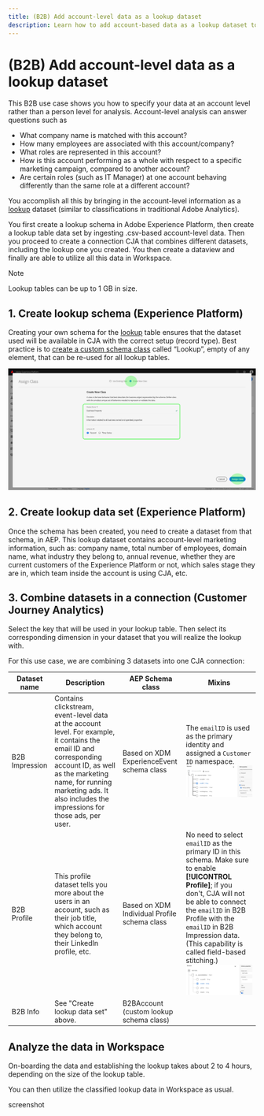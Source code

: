 ```yaml
---
title: (B2B) Add account-level data as a lookup dataset
description: Learn how to add account-based data as a lookup dataset to CJA
---
```


# (B2B) Add account-level data as a lookup dataset

This B2B use case shows you how to specify your data at an account level rather than a person level for analysis. Account-level analysis can answer questions such as

* What company name is matched with this account?
* How many employees are associated with this account/company?
* What roles are represented in this account?
* How is this account performing as a whole with respect to a specific marketing campaign, compared to another account?
* Are certain roles (such as IT Manager) at one account behaving differently than the same role at a different account?

You accomplish all this by bringing in the account-level information as a [lookup](/help/getting-started/cja-glossary.md) dataset (similar to classifications in traditional Adobe Analytics). 

You first create a lookup schema in Adobe Experience Platform, then create a lookup table data set by ingesting .csv-based account-level data. Then you proceed to create a connection CJA that combines different datasets, including the lookup one you created. You then create a dataview and finally are able to utilize all this data in Workspace.

>[!NOTE]
>
>Lookup tables can be up to 1 GB in size.

## 1. Create lookup schema (Experience Platform)

Creating your own schema for the [lookup](/help/getting-started/cja-glossary.md) table ensures that the dataset used will be available in CJA with the correct setup (record type). Best practice is to [create a custom schema class](https://docs.adobe.com/content/help/en/experience-platform/xdm/tutorials/create-schema-ui.html#create-new-class) called “Lookup”, empty of any element, that can be re-used for all lookup tables.

![](assets/create-new-class.png)

## 2. Create lookup data set (Experience Platform)

Once the schema has been created, you need to create a dataset from that schema, in AEP. This lookup dataset contains account-level marketing information, such as: company name, total number of employees, domain name, what industry they belong to, annual revenue, whether they are current customers of the Experience Platform or not, which sales stage they are in, which team inside the account is using CJA, etc.

## 3. Combine datasets in a connection (Customer Journey Analytics)

Select the key that will be used in your lookup table. Then select its corresponding dimension in your dataset that you will realize the lookup with.

For this use case, we are combining 3 datasets into one CJA connection:

|Dataset name|Description|AEP Schema class |Mixins|
|---|---|---|---|
|B2B Impression| Contains clickstream, event-level data at the account level. For example, it contains the email ID and corresponding account ID, as well as the marketing name, for running marketing ads. It also includes the impressions for those ads, per user. | Based on XDM ExperienceEvent schema class |The `emailID` is used as the primary identity and assigned a `Customer ID` namespace. ![Impressions](assets/impressions-mixins.png)|
| B2B Profile | This profile dataset tells you more about the users in an account, such as their job title, which account they belong to, their LinkedIn profile, etc. | Based on XDM Individual Profile schema class |No need to select `emailID` as the primary ID in this schema. Make sure to enable **[!UICONTROL Profile]**; if you don't, CJA will not be able to connect the `emailID` in B2B Profile with the `emailID` in B2B Impression data. (This capability is called field-based stitching.) ![Profile](assets/profile-mixins.png)|
| B2B Info | See "Create lookup data set" above. | B2BAccount (custom lookup schema class)||

## Analyze the data in Workspace

On-boarding the data and establishing the lookup takes about 2 to 4 hours, depending on the size of the lookup table. 

You can then utilize the classified lookup data in Workspace as usual.

screenshot
